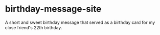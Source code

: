 # birthday-message-site
A short and sweet birthday message that served as a birthday card for my close friend's 22th birthday.